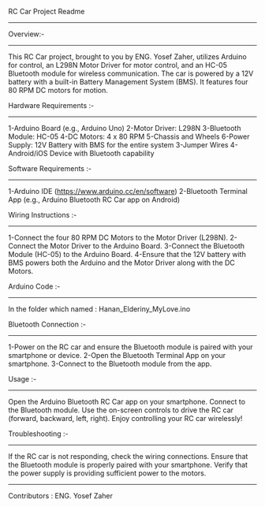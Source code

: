 
RC Car Project Readme
_________________________________________________________________________________________________________________________________________________________________

Overview:-
__________________
This RC Car project, brought to you by ENG. Yosef Zaher, utilizes Arduino for control, an L298N Motor Driver for motor control, and an HC-05 Bluetooth module for wireless communication. The car is powered by a 12V battery with a built-in Battery Management System (BMS). It features four 80 RPM DC motors for motion.

Hardware Requirements :-
_____________________________________
  1-Arduino Board (e.g., Arduino Uno)
  2-Motor Driver: L298N
  3-Bluetooth Module: HC-05
  4-DC Motors: 4 x 80 RPM
  5-Chassis and Wheels
  6-Power Supply:
  12V Battery with BMS for the entire system
  3-Jumper Wires
  4-Android/iOS Device with Bluetooth capability


Software Requirements :-
___________________________________________________
  1-Arduino IDE (https://www.arduino.cc/en/software)
  2-Bluetooth Terminal App (e.g., Arduino Bluetooth RC Car app on Android)

Wiring Instructions :-
_________________________________________________
  1-Connect the four 80 RPM DC Motors to the Motor Driver (L298N).
  2-Connect the Motor Driver to the Arduino Board.
  3-Connect the Bluetooth Module (HC-05) to the Arduino Board.
  4-Ensure that the 12V battery with BMS powers both the Arduino and the Motor Driver along with the DC Motors.


Arduino Code :-
_______________________
  In the folder which named : Hanan_Elderiny_MyLove.ino

Bluetooth Connection :-
_______________________________
  1-Power on the RC car and ensure the Bluetooth module is paired with your smartphone or device.
  2-Open the Bluetooth Terminal App on your smartphone.
  3-Connect to the Bluetooth module from the app.

Usage :-
__________________________________
  Open the Arduino Bluetooth RC Car app on your smartphone.
  Connect to the Bluetooth module.
  Use the on-screen controls to drive the RC car (forward, backward, left, right).
  Enjoy controlling your RC car wirelessly!

Troubleshooting :-
_____________________________
  If the RC car is not responding, check the wiring connections.
  Ensure that the Bluetooth module is properly paired with your smartphone.
  Verify that the power supply is providing sufficient power to the motors.
__________________________________________________________________________
Contributors :  ENG. Yosef Zaher
